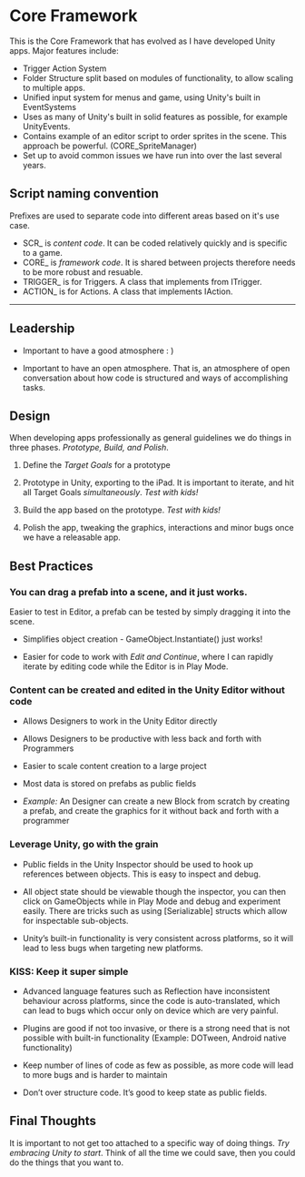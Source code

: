 # Core Framework

This is the Core Framework that has evolved as I have developed Unity apps. Major features include:

- Trigger Action System
- Folder Structure split based on modules of functionality, to allow scaling to multiple apps.
- Unified input system for menus and game, using Unity's built in EventSystems
- Uses as many of Unity's built in solid features as possible, for example UnityEvents.
- Contains example of an editor script to order sprites in the scene. This approach be powerful. (CORE_SpriteManager)
- Set up to avoid common issues we have run into over the last several years.

## Script naming convention

Prefixes are used to separate code into different areas based on it's use case.
- SCR_ is *content code*. It can be coded relatively quickly and is specific to a game.
- CORE_ is *framework code*. It is shared between projects therefore needs to be more robust and resuable.
- TRIGGER_ is for Triggers. A class that implements from ITrigger.
- ACTION_ is for Actions. A class that implements IAction.

---

## Leadership

- Important to have a good atmosphere : )

- Important to have an open atmosphere. That is, an atmosphere of open conversation about how
code is structured and ways of accomplishing tasks.

## Design

When developing apps professionally as general guidelines we do things in three phases. *Prototype, Build, and Polish*.

1. Define the *Target Goals* for a prototype

2. Prototype in Unity, exporting to the iPad. It is important to iterate, and hit all Target Goals *simultaneously*. *Test with kids!*

3. Build the app based on the prototype. *Test with kids!*

4. Polish the app, tweaking the graphics, interactions and minor bugs once we have a releasable app.

## Best Practices

### You can drag a prefab into a scene, and it just works.

Easier to test in Editor, a prefab can be tested by simply
dragging it into the scene.

- Simplifies object creation - GameObject.Instantiate() just works!

- Easier for code to work with *Edit and Continue*, where I can
rapidly iterate by editing code while the Editor is in Play Mode.

### Content can be created and edited in the Unity Editor without code

- Allows Designers to work in the Unity Editor directly

- Allows Designers to be productive with less back and forth with
Programmers

- Easier to scale content creation to a large project

- Most data is stored on prefabs as public fields

- *Example:* An Designer can create a new Block from scratch by
creating a prefab, and create the graphics for it without back
and forth with a programmer

### Leverage Unity, go with the grain

- Public fields in the Unity Inspector should be used to hook up
references between objects. This is easy to inspect and debug.

- All object state should be viewable though the inspector, you
can then click on GameObjects while in Play Mode and debug
and experiment easily. There are tricks such as using
[Serializable] structs which allow for inspectable sub-objects.

- Unity’s built-in functionality is very consistent across platforms,
so it will lead to less bugs when targeting new platforms.

### KISS: Keep it super simple

- Advanced language features such as Reflection have inconsistent
behaviour across platforms, since the code is auto-translated,
which can lead to bugs which occur only on device which are very
painful.

- Plugins are good if not too invasive, or there is a strong need that
is not possible with built-in functionality (Example: DOTween,
Android native functionality)

- Keep number of lines of code as few as possible, as more code
will lead to more bugs and is harder to maintain

- Don’t over structure code. It’s good to keep state as public fields.

## Final Thoughts

It is important to not get too attached to a specific way of doing things. *Try embracing Unity to start*. Think of all the time we could save, then you could do the things that you want to.
